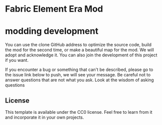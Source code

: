 # Fabric Element Era Mod

# modding development

You can use the clone GitHub address to optimize the source code, build the mod for the second time, or make a beautiful map for the mod. We will adopt and acknowledge it. You can also join the development of this project if you want.

If you encounter a bug or something that can't be described, please go to the issue link below to push, we will see your message. Be careful not to answer questions that are not what you ask. Look at the wisdom of asking questions

## License

This template is available under the CC0 license. Feel free to learn from it and incorporate it in your own projects.
